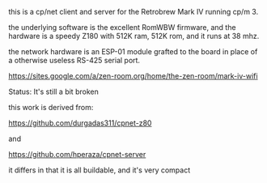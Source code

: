 this is a cp/net client and server for the Retrobrew Mark IV running cp/m 3.

the underlying software is the excellent RomWBW firmware, and the hardware
is a speedy Z180 with 512K ram, 512K rom, and it runs at 38 mhz.

the network hardware is an ESP-01 module grafted to the board in place of a
otherwise useless RS-425 serial port.

https://sites.google.com/a/zen-room.org/home/the-zen-room/mark-iv-wifi

Status:  It's still a bit broken

this work is derived from:

https://github.com/durgadas311/cpnet-z80

and

https://github.com/hperaza/cpnet-server

it differs in that it is all buildable, and it's very compact
